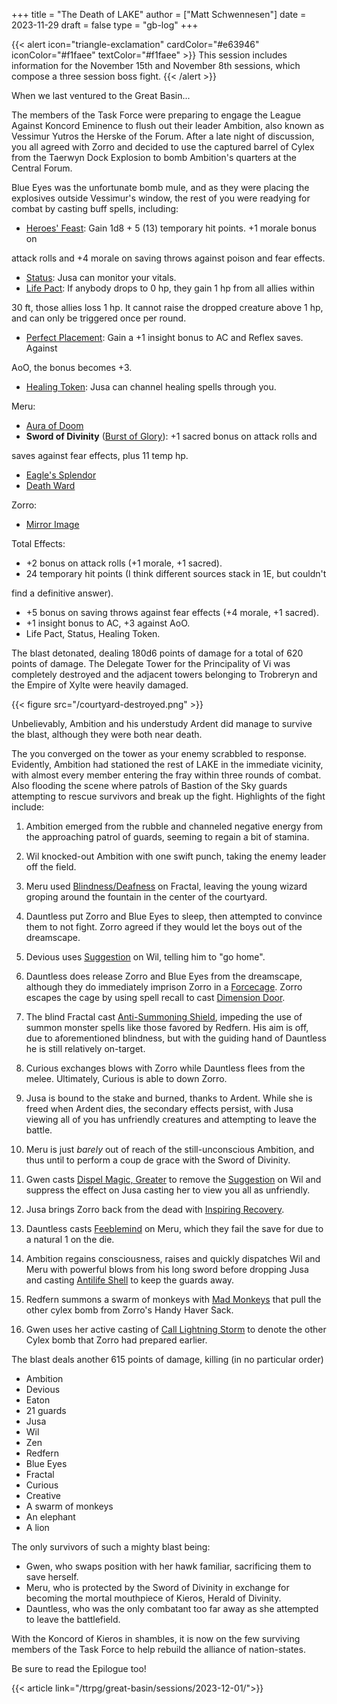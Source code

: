 +++
title = "The Death of LAKE"
author = ["Matt Schwennesen"]
date = 2023-11-29
draft = false
type = "gb-log"
+++

{{< alert icon="triangle-exclamation" cardColor="#e63946" iconColor="#f1faee" textColor="#f1faee" >}}
This session includes information for the November 15th and November 8th
sessions, which compose a three session boss fight.
{{< /alert >}}

When we last ventured to the Great Basin...

The members of the Task Force were preparing to engage the League Against
Koncord Eminence to flush out their leader Ambition, also known as Vessimur
Yutros the Herske of the Forum. After a late night of discussion, you all
agreed with Zorro and decided to use the captured barrel of Cylex from the
Taerwyn Dock Explosion to bomb Ambition's quarters at the Central Forum.

Blue Eyes was the unfortunate bomb mule, and as they were placing the explosives
outside Vessimur's window, the rest of you were readying for combat by casting
buff spells, including:

-   [Heroes' Feast](https://aonprd.com/SpellDisplay.aspx?ItemName=Heroes%27%20Feast): Gain 1d8 + 5 (13) temporary hit points. +1 morale bonus on

attack rolls and +4 morale on saving throws against poison and fear effects.

-   [Status](https://aonprd.com/SpellDisplay.aspx?ItemName=Status): Jusa can monitor your vitals.
-   [Life Pact](https://aonprd.com/SpellDisplay.aspx?ItemName=Life%20Pact): If anybody drops to 0 hp, they gain 1 hp from all allies within

30 ft, those allies loss 1 hp. It cannot raise the dropped creature above 1
hp, and can only be triggered once per round.

-   [Perfect Placement](https://aonprd.com/SpellDisplay.aspx?ItemName=Perfect%20Placement): Gain a +1 insight bonus to AC and Reflex saves. Against

AoO, the bonus becomes +3.

-   [Healing Token](https://aonprd.com/SpellDisplay.aspx?ItemName=Healing%20Token): Jusa can channel healing spells through you.

Meru:

-   [Aura of Doom](https://aonprd.com/SpellDisplay.aspx?ItemName=Aura%20of%20Doom)
-   **Sword of Divinity** ([Burst of Glory](https://aonprd.com/SpellDisplay.aspx?ItemName=Burst%20of%20Glory)): +1 sacred bonus on attack rolls and

saves against fear effects, plus 11 temp hp.

-   [Eagle's Splendor](https://aonprd.com/SpellDisplay.aspx?ItemName=Eagle%27s%20Splendor)
-   [Death Ward](https://aonprd.com/SpellDisplay.aspx?ItemName=Death%20Ward)

Zorro:

-   [Mirror Image](https://aonprd.com/SpellDisplay.aspx?ItemName=Mirror%20Image)

Total Effects:

-   +2 bonus on attack rolls (+1 morale, +1 sacred).
-   24 temporary hit points (I think different sources stack in 1E, but couldn't

find a definitive answer).

-   +5 bonus on saving throws against fear effects (+4 morale, +1 sacred).
-   +1 insight bonus to AC, +3 against AoO.
-   Life Pact, Status, Healing Token.

The blast detonated, dealing 180d6 points of damage for a total of 620 points of
damage. The Delegate Tower for the Principality of Vi was completely destroyed
and the adjacent towers belonging to Trobreryn and the Empire of Xylte were
heavily damaged.

{{< figure src="/courtyard-destroyed.png" >}}

Unbelievably, Ambition and his understudy Ardent did manage to survive the
blast, although they were both near death.

The you converged on the tower as your enemy scrabbled to response. Evidently,
Ambition had stationed the rest of LAKE in the immediate vicinity, with almost
every member entering the fray within three rounds of combat. Also flooding the
scene where patrols of Bastion of the Sky guards attempting to rescue survivors
and break up the fight. Highlights of the fight include:

1.  Ambition emerged from the rubble and channeled negative energy from the
    approaching patrol of guards, seeming to regain a bit of stamina.

2.  Wil knocked-out Ambition with one swift punch, taking the enemy leader off
    the field.

3.  Meru used [Blindness/Deafness](https://aonprd.com/SpellDisplay.aspx?ItemName=Blindness/Deafness) on Fractal, leaving the young wizard groping
    around the fountain in the center of the courtyard.

4.  Dauntless put Zorro and Blue Eyes to sleep, then attempted to convince them
    to not fight. Zorro agreed if they would let the boys out of the dreamscape.

5.  Devious uses [Suggestion](https://aonprd.com/SpellDisplay.aspx?ItemName=Suggestion) on Wil, telling him to "go home".

6.  Dauntless does release Zorro and Blue Eyes from the dreamscape, although they
    do immediately imprison Zorro in a [Forcecage](https://aonprd.com/SpellDisplay.aspx?ItemName=Forcecage). Zorro escapes the cage by using
    spell recall to cast [Dimension Door](https://aonprd.com/SpellDisplay.aspx?ItemName=Dimension%20Door).

7.  The blind Fractal cast [Anti-Summoning Shield](https://aonprd.com/SpellDisplay.aspx?ItemName=Anti-Summoning%20Shield), impeding the use of summon
    monster spells like those favored by Redfern. His aim is off, due to
    aforementioned blindness, but with the guiding hand of Dauntless he is still
    relatively on-target.

8.  Curious exchanges blows with Zorro while Dauntless flees from the
    melee. Ultimately, Curious is able to down Zorro.

9.  Jusa is bound to the stake and burned, thanks to Ardent. While she is freed
    when Ardent dies, the secondary effects persist, with Jusa viewing all of you
    has unfriendly creatures and attempting to leave the battle.

10. Meru is just _barely_ out of reach of the still-unconscious Ambition, and thus
    until to perform a coup de grace with the Sword of Divinity.

11. Gwen casts [Dispel Magic, Greater](https://aonprd.com/SpellDisplay.aspx?ItemName=Dispel%20Magic,%20Greater) to remove the [Suggestion](https://aonprd.com/SpellDisplay.aspx?ItemName=Suggestion) on Wil and
    suppress the effect on Jusa casting her to view you all as unfriendly.

12. Jusa brings Zorro back from the dead with [Inspiring Recovery](https://aonprd.com/SpellDisplay.aspx?ItemName=Inspiring%20Recovery).

13. Dauntless casts [Feeblemind](https://aonprd.com/SpellDisplay.aspx?ItemName=Feeblemind) on Meru, which they fail the save for due to a
    natural 1 on the die.

14. Ambition regains consciousness, raises and quickly dispatches Wil and Meru
    with powerful blows from his long sword before dropping Jusa and casting
    [Antilife Shell](https://aonprd.com/SpellDisplay.aspx?ItemName=Antilife%20Shell) to keep the guards away.

15. Redfern summons a swarm of monkeys with [Mad Monkeys](https://aonprd.com/SpellDisplay.aspx?ItemName=Mad%20Monkeys) that pull the other
    cylex bomb from Zorro's Handy Haver Sack.

16. Gwen uses her active casting of [Call Lightning Storm](https://aonprd.com/SpellDisplay.aspx?ItemName=Call%20Lightning%20Storm) to denote the other
    Cylex bomb that Zorro had prepared earlier.

The blast deals another 615 points of damage, killing (in no particular order)

-   Ambition
-   Devious
-   Eaton
-   21 guards
-   Jusa
-   Wil
-   Zen
-   Redfern
-   Blue Eyes
-   Fractal
-   Curious
-   Creative
-   A swarm of monkeys
-   An elephant
-   A lion

The only survivors of such a mighty blast being:

-   Gwen, who swaps position with her hawk familiar, sacrificing them to save
    herself.
-   Meru, who is protected by the Sword of Divinity in exchange for becoming the
    mortal mouthpiece of Kieros, Herald of Divinity.
-   Dauntless, who was the only combatant too far away as she attempted to leave
    the battlefield.

With the Koncord of Kieros in shambles, it is now on the few surviving members of
the Task Force to help rebuild the alliance of nation-states.

Be sure to read the Epilogue too!

{{< article link="/ttrpg/great-basin/sessions/2023-12-01/">}}
